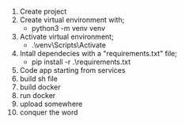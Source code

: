 1) Create project
2) Create virtual environment with;
    - python3 -m venv venv
3) Activate virtual environment;
    - .\venv\Scripts\Activate
4) Intall dependecies with a "requirements.txt" file;
    - pip install -r .\requirements.txt
5) Code app starting from services
6) build sh file
7) build docker
8) run docker
9) upload somewhere
10) conquer the word